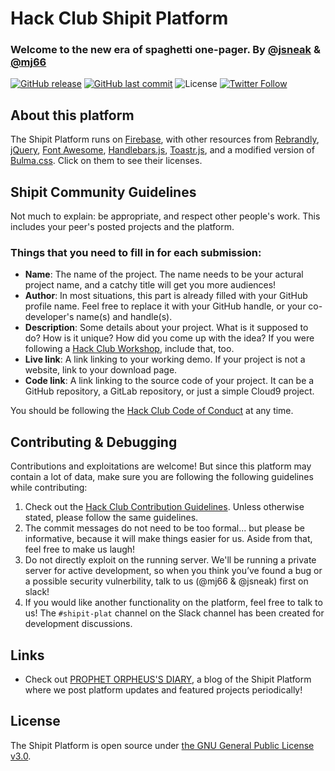 # Hack Club Shipit Platform
### Welcome to the new era of spaghetti one-pager. By [**@jsneak**][1] & [**@mj66**][2]
[![GitHub release](https://img.shields.io/github/release/hackclub/shipit.svg)](https://github.com/hackclub/shipit/releases)
[![GitHub last commit](https://img.shields.io/github/last-commit/hackclub/shipit.svg)](https://github.com/hackclub/shipit/commits)
![License](https://img.shields.io/github/license/hackclub/shipit.svg)
[![Twitter Follow](https://img.shields.io/twitter/follow/starthackclub.svg?style=social&label=Follow)](https://twitter.com/starthackclub)



## About this platform
The Shipit Platform runs on [Firebase][6], with other resources from [Rebrandly][7], [jQuery][8], [Font Awesome][9], [Handlebars.js][10], [Toastr.js][11], and a modified version of [Bulma.css][12]. Click on them to see their licenses. 

## Shipit Community Guidelines
Not much to explain: be appropriate, and respect other people's work. This includes your peer's posted projects and the platform.

### Things that you need to fill in for each submission:
- **Name**: The name of the project. The name needs to be your actural project name, and a catchy title will get you more audiences!
- **Author**: In most situations, this part is already filled with your GitHub profile name. Feel free to replace it with your GitHub handle, or your co-developer's name(s) and handle(s).
- **Description**: Some details about your project. What is it supposed to do? How is it unique? How did you come up with the idea? If you were following a [Hack Club Workshop][3], include that, too.
- **Live link**: A link linking to your working demo. If your project is not a website, link to your download page.
- **Code link**: A link linking to the source code of your project. It can be a GitHub repository, a GitLab repository, or just a simple Cloud9 project.

You should be following the [Hack Club Code of Conduct](https://github.com/hackclub/hackclub/blob/master/CONDUCT.md) at any time.

## Contributing & Debugging
Contributions and exploitations are welcome! But since this platform may contain a lot of data, make sure you are following the following guidelines while contributing:
1. Check out the [Hack Club Contribution Guidelines][5]. Unless otherwise stated, please follow the same guidelines.
2. The commit messages do not need to be too formal... but please be informative, because it will make things easier for us. Aside from that, feel free to make us laugh!
3. Do not directly exploit on the running server. We'll be running a private server for active development, so when you think you’ve found a bug or a possible security vulnerbility, talk to us (@mj66 & @jsneak) first on slack!
4. If you would like another functionality on the platform, feel free to talk to us! The `#shipit-plat` channel on the Slack channel has been created for development discussions.

## Links
- Check out [PROPHET ORPHEUS'S DIARY][4], a blog of the Shipit Platform where we post platform updates and featured projects periodically! 

## License
The Shipit Platform is open source under [the GNU General Public License v3.0][13].


[1]: https://github.com/JSneak
[2]: https://github.com/mj66
[3]: https://hackclub.com/workshops/
[4]: https://blog.shipit.tech/
[5]: https://github.com/hackclub/hackclub/blob/master/CONTRIBUTING.md
[6]: https://firebase.google.com/
[7]: https://developers.rebrandly.com/
[8]: https://jquery.org/license/
[9]: http://fontawesome.io/license/
[10]: https://github.com/wycats/handlebars.js/blob/master/LICENSE
[11]: http://codeseven.github.io/toastr/#license
[12]: https://github.com/jgthms/bulma/blob/master/LICENSE
[13]: https://github.com/mj66/shipit/blob/master/LICENSE
